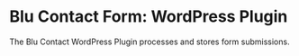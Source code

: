 Blu Contact Form: WordPress Plugin
================================

The Blu Contact WordPress Plugin processes and stores form submissions.
